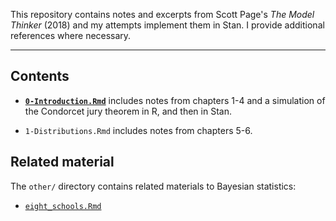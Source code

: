 

This repository contains notes and excerpts from Scott Page's *The Model Thinker* (2018) and my attempts implement them in Stan. I provide additional references where necessary.

****

## Contents

- [**`0-Introduction.Rmd`**](https://acastroaraujo.github.io/ModelThinker/0-Introduction.html) includes notes from chapters 1-4 and a simulation of the Condorcet jury theorem in R, and then in Stan.

- `1-Distributions.Rmd` includes notes from chapters 5-6.


## Related material

The `other/` directory contains related materials to Bayesian statistics:

- [`eight_schools.Rmd`](https://acastroaraujo.github.io/ModelThinker/other/eight_schools.html)

